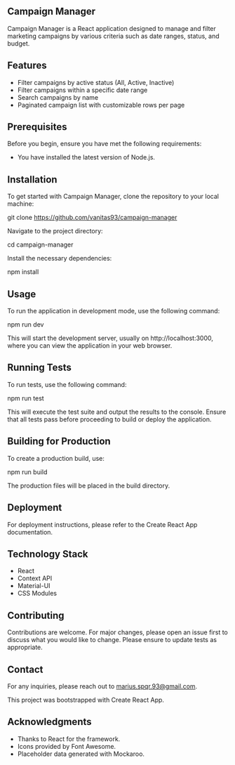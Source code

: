 ## Campaign Manager

Campaign Manager is a React application designed to manage and filter marketing campaigns by various criteria such as date ranges, status, and budget.

## Features

- Filter campaigns by active status (All, Active, Inactive)
- Filter campaigns within a specific date range
- Search campaigns by name
- Paginated campaign list with customizable rows per page

## Prerequisites

Before you begin, ensure you have met the following requirements:

- You have installed the latest version of Node.js.

## Installation

To get started with Campaign Manager, clone the repository to your local machine:

git clone https://github.com/vanitas93/campaign-manager

Navigate to the project directory:

cd campaign-manager

Install the necessary dependencies:

npm install

## Usage

To run the application in development mode, use the following command:

npm run dev

This will start the development server, usually on http://localhost:3000, where you can view the application in your web browser.

## Running Tests

To run tests, use the following command:

npm run test

This will execute the test suite and output the results to the console. Ensure that all tests pass before proceeding to build or deploy the application.

## Building for Production

To create a production build, use:

npm run build

The production files will be placed in the build directory.

## Deployment

For deployment instructions, please refer to the Create React App documentation.

## Technology Stack

- React
- Context API
- Material-UI
- CSS Modules

## Contributing

Contributions are welcome. For major changes, please open an issue first to discuss what you would like to change. Please ensure to update tests as appropriate.

## Contact

For any inquiries, please reach out to marius.spqr.93@gmail.com.

This project was bootstrapped with Create React App.

## Acknowledgments

- Thanks to React for the framework.
- Icons provided by Font Awesome.
- Placeholder data generated with Mockaroo.
